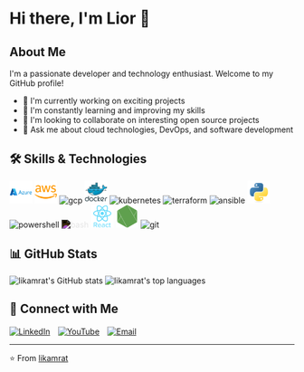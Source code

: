 # Hi there, I'm Lior 👋

## About Me

I'm a passionate developer and technology enthusiast. Welcome to my GitHub profile!

- 🔭 I'm currently working on exciting projects
- 🌱 I'm constantly learning and improving my skills
- 👯 I'm looking to collaborate on interesting open source projects
- 💬 Ask me about cloud technologies, DevOps, and software development

## 🛠️ Skills & Technologies

<p align="left">
  <!-- Cloud Platforms -->
  <img src="https://raw.githubusercontent.com/devicons/devicon/master/icons/azure/azure-original-wordmark.svg" alt="azure" width="40" height="40"/>
  <img src="https://raw.githubusercontent.com/devicons/devicon/master/icons/amazonwebservices/amazonwebservices-plain-wordmark.svg" alt="aws" width="40" height="40"/>
  <img src="https://www.vectorlogo.zone/logos/google_cloud/google_cloud-icon.svg" alt="gcp" width="40" height="40"/>
  
  <!-- Container & Orchestration -->
  <img src="https://raw.githubusercontent.com/devicons/devicon/master/icons/docker/docker-original-wordmark.svg" alt="docker" width="40" height="40"/>
  <img src="https://www.vectorlogo.zone/logos/kubernetes/kubernetes-icon.svg" alt="kubernetes" width="40" height="40"/>
  
  <!-- Infrastructure & Configuration -->
  <img src="https://www.vectorlogo.zone/logos/terraformio/terraformio-icon.svg" alt="terraform" width="40" height="40"/>
  <img src="https://www.vectorlogo.zone/logos/ansible/ansible-icon.svg" alt="ansible" width="40" height="40"/>
  
  <!-- Programming & Scripting -->
  <img src="https://raw.githubusercontent.com/devicons/devicon/master/icons/python/python-original.svg" alt="python" width="40" height="40"/>
  <img src="https://raw.githubusercontent.com/PowerShell/PowerShell/master/assets/ps_black_64.svg" alt="powershell" width="40" height="40"/>
  <img src="https://simpleicons.org/icons/gnubash.svg" alt="bash" width="40" height="40" style="filter: invert(1)"/>
  
  <!-- Other Technologies -->
  <img src="https://raw.githubusercontent.com/devicons/devicon/master/icons/react/react-original-wordmark.svg" alt="react" width="40" height="40"/>
  <img src="https://raw.githubusercontent.com/devicons/devicon/master/icons/nodejs/nodejs-plain.svg" alt="nodejs" width="40" height="40"/>
  <img src="https://www.vectorlogo.zone/logos/git-scm/git-scm-icon.svg" alt="git" width="40" height="40"/>
</p>

## 📊 GitHub Stats
<p align="left">
  <img src="https://github-readme-stats.vercel.app/api?username=likamrat&show_icons=true&theme=radical" alt="likamrat's GitHub stats" />
  <img src="https://github-readme-stats.vercel.app/api/top-langs/?username=likamrat&layout=compact&theme=radical" alt="likamrat's top languages" />
</p>

## 🔗 Connect with Me
<p align="left">
  <a href="https://www.linkedin.com/in/liorkamrat/" target="blank"><img align="center" src="https://raw.githubusercontent.com/rahuldkjain/github-profile-readme-generator/master/src/images/icons/Social/linked-in-alt.svg" alt="LinkedIn" height="30" width="40" style="margin-right: 10px"/></a>
  <a href="https://www.youtube.com/@azurearcjumpstart" target="blank"><img align="center" src="https://raw.githubusercontent.com/rahuldkjain/github-profile-readme-generator/master/src/images/icons/Social/youtube.svg" alt="YouTube" height="30" width="40" style="margin-right: 10px"/></a>
  <a href="mailto:lior@liorkamrat.io"><img align="center" src="https://raw.githubusercontent.com/rahuldkjain/github-profile-readme-generator/master/src/images/icons/Social/google.svg" alt="Email" height="30" width="40"/></a>
</p>

---

⭐️ From [likamrat](https://github.com/likamrat)
